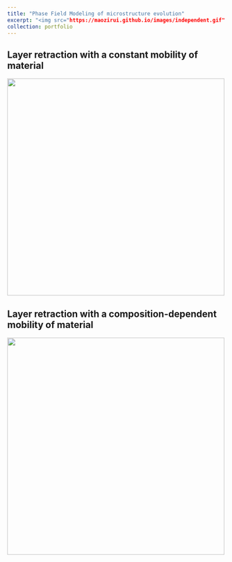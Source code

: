 ```yaml
---
title: "Phase Field Modeling of microstructure evolution"
excerpt: "<img src="https://maozirui.github.io/images/independent.gif" width="750"/>"
collection: portfolio
---
```


## Layer retraction with a constant mobility of material 

<img src="https://maozirui.github.io/images/independent.gif" width="500"/>

## Layer retraction with a composition-dependent mobility of material

<img src="https://maozirui.github.io/images/dependent.gif" width="500"/>